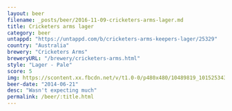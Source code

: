 ```yaml
---
layout: beer
filename: _posts/beer/2016-11-09-cricketers-arms-lager.md
title: Cricketers arms lager
category: beer
untappd: "https://untappd.com/b/cricketers-arms-keepers-lager/25329"
country: "Australia"
brewery: "Cricketers Arms"
breweryURL: "/brewery/cricketers-arms.html"
style: "Lager - Pale"
score: 5
img: https://scontent.xx.fbcdn.net/v/t1.0-0/p480x480/10489819_10152534301208745_6098643900831599392_n.jpg?oh=1cb0741da2267b567341bc07a8c6950b&oe=5A2A61F6
beer-date: "2014-06-21"
desc: "Wasn't expecting much"
permalink: /beer/:title.html
---
```

